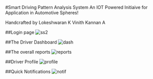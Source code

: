 #Smart Driving Pattern Analysis System
An IOT Powered Initiaive for Application in Automotive Spheres! 

Handcrafted by
Lokeshwaran K
Vinith Kannan A

##Login page
![ss2](https://cloud.githubusercontent.com/assets/10046561/13895864/7e362764-ed9f-11e5-8a10-1a47a70c8720.jpg)

##The Driver Dashboard
![dash](https://cloud.githubusercontent.com/assets/10046561/13895863/7e35d7fa-ed9f-11e5-9475-5f6e7825a446.jpg)

##The overall reports
![reports](https://cloud.githubusercontent.com/assets/10046561/13895862/7e33424c-ed9f-11e5-8409-ac2044f38002.jpg)

##Driver Profile
![profile](https://cloud.githubusercontent.com/assets/10046561/13895865/7e364adc-ed9f-11e5-8779-e49100c05cdb.jpg)

##Quick Notifications
![notif](https://cloud.githubusercontent.com/assets/10046561/13895861/7e317f02-ed9f-11e5-9ab6-bf7f3ce04344.jpg)


